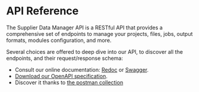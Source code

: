 # API Reference

The Supplier Data Manager API is a RESTful API that provides a comprehensive set of endpoints to manage your projects, files, jobs, output formats, modules configuration, and more.

Several choices are offered to deep dive into our API, to discover all the endpoints, and their request/response schema:

- Consult our online documentation: [Redoc](https://sdm.akeneo.cloud/doc/v1/redoc/) or [Swagger](https://sdm.akeneo.cloud/doc/v1/swagger/).
- <a href="https://storage.googleapis.com/sdm-public-assets-akecld-prd-sdm-prd/api/openapi/specification.yml" target="_blank">Download our OpenAPI specification</a>.
- Discover it thanks to <a href="https://storage.googleapis.com/sdm-public-assets-akecld-prd-sdm-prd/api/postman/collection.json" target="_blank">the postman collection</a>